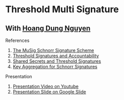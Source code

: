 # Threshold Multi Signature
## With [Hoang Dung Nguyen](https://github.com/nhdvn)

References
1. [The MuSig Schnorr Signature Scheme](https://tlu.tarilabs.com/cryptography/musig-schnorr-sig-scheme/The_MuSig_Schnorr_Signature_Scheme.html)
2. [Threshold Signatures and Accountability](https://download.wpsoftware.net/bitcoin/wizardry/2019-02-sfdevs-threshold/slides.pdf)
3. [Shared Secrets and Threshold Signatures](https://nakasendoproject.org/Threshold-Signatures-whitepaper-nchain.pdf)
4. [Key Aggregation for Schnorr Signatures](https://blockstream.com/2018/01/23/en-musig-key-aggregation-schnorr-signatures/)

Presentation
1. [Presentation Video on Youtube](https://www.youtube.com/watch?v=0wRenG-joy0)
2. [Presentation Slide on Google Slide](https://docs.google.com/presentation/d/15U5gWnPOFZ4O9GTQPJH9JzRHL7Ysd5os6kfUa_tF-Cc/edit#slide=id.p)

